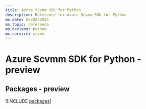 ```yaml
---
title: Azure Scvmm SDK for Python
description: Reference for Azure Scvmm SDK for Python
ms.date: 07/02/2025
ms.topic: reference
ms.devlang: python
ms.service: scvmm
---
```

# Azure Scvmm SDK for Python - preview
## Packages - preview
[!INCLUDE [packages](scvmm-index.md)]